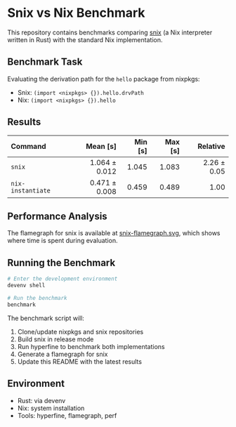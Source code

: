# Snix vs Nix Benchmark

This repository contains benchmarks comparing [snix](https://git.snix.dev/snix/snix.git) (a Nix interpreter written in Rust) with the standard Nix implementation.

## Benchmark Task

Evaluating the derivation path for the `hello` package from nixpkgs:
- Snix: `(import <nixpkgs> {}).hello.drvPath`
- Nix: `(import <nixpkgs> {}).hello`

## Results

| Command | Mean [s] | Min [s] | Max [s] | Relative |
|:---|---:|---:|---:|---:|
| `snix` | 1.064 ± 0.012 | 1.045 | 1.083 | 2.26 ± 0.05 |
| `nix-instantiate` | 0.471 ± 0.008 | 0.459 | 0.489 | 1.00 |

## Performance Analysis

The flamegraph for snix is available at [snix-flamegraph.svg](snix-flamegraph.svg), which shows where time is spent during evaluation.

## Running the Benchmark

```bash
# Enter the development environment
devenv shell

# Run the benchmark
benchmark
```

The benchmark script will:
1. Clone/update nixpkgs and snix repositories
2. Build snix in release mode
3. Run hyperfine to benchmark both implementations
4. Generate a flamegraph for snix
5. Update this README with the latest results

## Environment

- Rust: via devenv
- Nix: system installation
- Tools: hyperfine, flamegraph, perf
